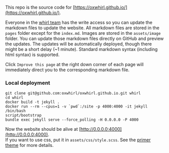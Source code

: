 This repo is the source code for [https://oxwhirl.github.io/](https://oxwhirl.github.io/).

Everyone in the [whirl team](https://github.com/orgs/oxwhirl/teams/whirl) has the write access so you can update the markdown files to update the website.
All markdown files are stored in the ```pages``` folder except for the ```index.md```.
Images are stored in the ```assets/image``` folder.
You can update those markdown files directly on GitHub and preview the updates.
The updates will be automatically deployed,
though there might be a short delay (~1 minute).
Standard markdown syntax (including html syntax) is supported.

Click `Improve this page` at the right down corner of each page will immediately direct you to the corresponding markdown file.

### Local deployment
```git clone git@github.com:oxwhirl/oxwhirl.github.io.git whirl```  
```cd whirl```  
```docker build -t jekyll .```  
```docker run --rm --cpus=1 -v `pwd`:/site -p 4000:4000 -it jekyll /bin/bash```  
```script/bootstrap```  
```bundle exec jekyll serve --force_polling -H 0.0.0.0 -P 4000```  

Now the website should be alive at [http://0.0.0.0:4000](http://0.0.0.0:4000).  
If you want to use css, put it in ```assets/css/style.scss```. See the [primer theme](https://github.com/pages-themes/primer) for more details.

